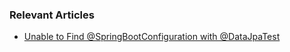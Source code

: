 ### Relevant Articles

- [Unable to Find @SpringBootConfiguration with @DataJpaTest](https://www.baeldung.com/spring-boot-unable-to-find-springbootconfiguration-with-datajpatest)
